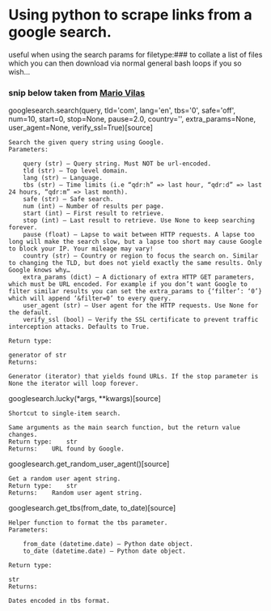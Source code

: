 # Using python to scrape links from a google search.
useful when using the search params for filetype:### to collate a list of files which you can then download via normal general bash loops if you so wish... 
### snip below taken from [Mario Vilas](https://python-googlesearch.readthedocs.io/en/latest/)


googlesearch.search(query, tld='com', lang='en', tbs='0', safe='off', num=10, start=0, stop=None, pause=2.0, country='', extra_params=None, user_agent=None, verify_ssl=True)[source]

    Search the given query string using Google.
    Parameters:	

        query (str) – Query string. Must NOT be url-encoded.
        tld (str) – Top level domain.
        lang (str) – Language.
        tbs (str) – Time limits (i.e “qdr:h” => last hour, “qdr:d” => last 24 hours, “qdr:m” => last month).
        safe (str) – Safe search.
        num (int) – Number of results per page.
        start (int) – First result to retrieve.
        stop (int) – Last result to retrieve. Use None to keep searching forever.
        pause (float) – Lapse to wait between HTTP requests. A lapse too long will make the search slow, but a lapse too short may cause Google to block your IP. Your mileage may vary!
        country (str) – Country or region to focus the search on. Similar to changing the TLD, but does not yield exactly the same results. Only Google knows why…
        extra_params (dict) – A dictionary of extra HTTP GET parameters, which must be URL encoded. For example if you don’t want Google to filter similar results you can set the extra_params to {‘filter’: ‘0’} which will append ‘&filter=0’ to every query.
        user_agent (str) – User agent for the HTTP requests. Use None for the default.
        verify_ssl (bool) – Verify the SSL certificate to prevent traffic interception attacks. Defaults to True.

    Return type:	

    generator of str
    Returns:	

    Generator (iterator) that yields found URLs. If the stop parameter is None the iterator will loop forever.

googlesearch.lucky(*args, **kwargs)[source]

    Shortcut to single-item search.

    Same arguments as the main search function, but the return value changes.
    Return type:	str
    Returns:	URL found by Google.

googlesearch.get_random_user_agent()[source]

    Get a random user agent string.
    Return type:	str
    Returns:	Random user agent string.

googlesearch.get_tbs(from_date, to_date)[source]

    Helper function to format the tbs parameter.
    Parameters:	

        from_date (datetime.date) – Python date object.
        to_date (datetime.date) – Python date object.

    Return type:	

    str
    Returns:	

    Dates encoded in tbs format.
    
